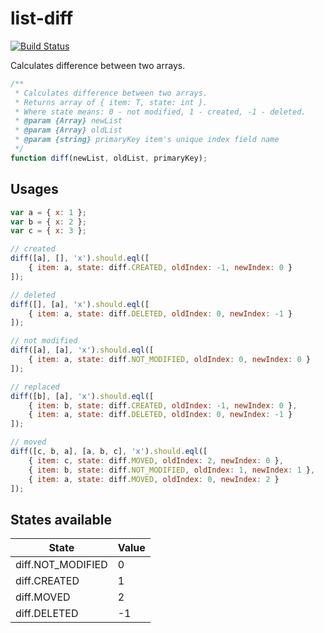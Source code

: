 # list-diff

[![Build Status](https://travis-ci.org/fantasticMrFox/list-diff.svg?branch=master)](https://travis-ci.org/fantasticMrFox/list-diff)

Calculates difference between two arrays.

```javascript
/**
 * Calculates difference between two arrays.
 * Returns array of { item: T, state: int }.
 * Where state means: 0 - not modified, 1 - created, -1 - deleted.
 * @param {Array} newList
 * @param {Array} oldList
 * @param {string} primaryKey item's unique index field name
 */
function diff(newList, oldList, primaryKey);
```

## Usages
```javascript
var a = { x: 1 };
var b = { x: 2 };
var c = { x: 3 };

// created
diff([a], [], 'x').should.eql([
    { item: a, state: diff.CREATED, oldIndex: -1, newIndex: 0 }
]);

// deleted
diff([], [a], 'x').should.eql([
    { item: a, state: diff.DELETED, oldIndex: 0, newIndex: -1 }
]);

// not modified
diff([a], [a], 'x').should.eql([
    { item: a, state: diff.NOT_MODIFIED, oldIndex: 0, newIndex: 0 }
]);

// replaced
diff([b], [a], 'x').should.eql([
    { item: b, state: diff.CREATED, oldIndex: -1, newIndex: 0 },
    { item: a, state: diff.DELETED, oldIndex: 0, newIndex: -1 }
]);

// moved
diff([c, b, a], [a, b, c], 'x').should.eql([
    { item: c, state: diff.MOVED, oldIndex: 2, newIndex: 0 },
    { item: b, state: diff.NOT_MODIFIED, oldIndex: 1, newIndex: 1 },
    { item: a, state: diff.MOVED, oldIndex: 0, newIndex: 2 }
]);

```

## States available

| State             | Value |
|-------------------|-------|
| diff.NOT_MODIFIED | 0     |
| diff.CREATED      | 1     |
| diff.MOVED        | 2     |
| diff.DELETED      | -1    |
